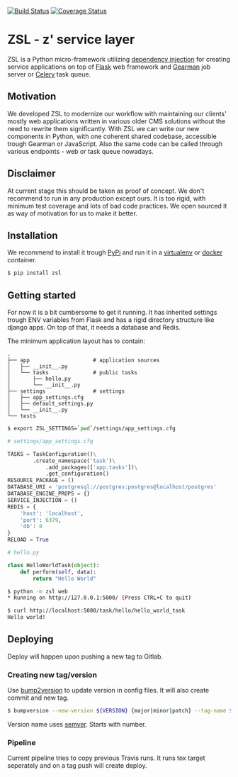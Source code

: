 [![Build Status](https://travis-ci.org/AtteqCom/zsl.svg?branch=master)](https://travis-ci.org/AtteqCom/zsl)
[![Coverage Status](https://coveralls.io/repos/github/AtteqCom/zsl/badge.svg?branch=master)](https://coveralls.io/github/AtteqCom/zsl?branch=master)

# ZSL - z' service layer

ZSL is a Python micro-framework utilizing
[dependency injection](https://en.wikipedia.org/wiki/Dependency_injection)
for creating service applications on top of
[Flask](https://flask.palletsprojects.com/en/1.1.x/) web framework and
[Gearman](http://gearman.org/) job server or
[Celery](http://http://www.celeryproject.org/) task queue.

## Motivation

We developed ZSL to modernize our workflow with maintaining our clients'
mostly web applications written in various older CMS solutions without the
need to rewrite them significantly. With ZSL we can write our new components
in Python, with one coherent shared codebase, accessible trough Gearman or
JavaScript. Also the same code can be called through various endpoints - web or
 task queue nowadays.

## Disclaimer

At current stage this should be taken as proof of concept. We don't recommend to
run in any production except ours. It is too rigid, with minimum test coverage
and lots of bad code practices. We open sourced it as way of motivation for us
to make it better.

## Installation

We recommend to install it trough [PyPi](https://pypi.org/) and run it in
a [virtualenv](https://docs.python.org/3/library/venv.html) or
[docker](https://www.docker.com/) container.

```bash
$ pip install zsl
```

## Getting started

For now it is a bit cumbersome to get it running. It has inherited settings
trough ENV variables from Flask and has a rigid directory structure like django
apps. On top of that, it needs a database and Redis.

The minimum application layout has to contain:
```
.
├── app                    # application sources
│   ├── __init__.py
│   └── tasks              # public tasks
│       ├── hello.py
│       └── __init__.py
├── settings               # settings
│   ├── app_settings.cfg
│   ├── default_settings.py
│   └── __init__.py
└── tests
```

```bash
$ export ZSL_SETTINGS=`pwd`/settings/app_settings.cfg
```

```python
# settings/app_settings.cfg

TASKS = TaskConfiguration()\
        .create_namespace('task')\
            .add_packages(['app.tasks'])\
            .get_configuration()
RESOURCE_PACKAGE = ()
DATABASE_URI = 'postgresql://postgres:postgres@localhost/postgres'
DATABASE_ENGINE_PROPS = {}
SERVICE_INJECTION = ()
REDIS = {
    'host': 'localhost',
    'port': 6379,
    'db': 0
}
RELOAD = True

```

```python
# hello.py

class HelloWorldTask(object):
    def perform(self, data):
        return "Hello World"
```

```bash
$ python -m zsl web
* Running on http://127.0.0.1:5000/ (Press CTRL+C to quit)

```

```bash
$ curl http://localhost:5000/task/hello/hello_world_task
Hello world!
```

## Deploying

Deploy will happen upon pushing a new tag to Gitlab.

### Creating new tag/version

Use [bump2version](https://github.com/c4urself/bump2version) to update version in config files. It will also create commit and new tag.

```bash
$ bumpversion --new-version ${VERSION} {major|minor|patch} --tag-name ${VERSION}
```

Version name uses [semver](https://semver.org/). Starts with number.

### Pipeline

Current pipeline tries to copy previous Travis runs. It runs tox target seperately and on a tag push will create deploy.
